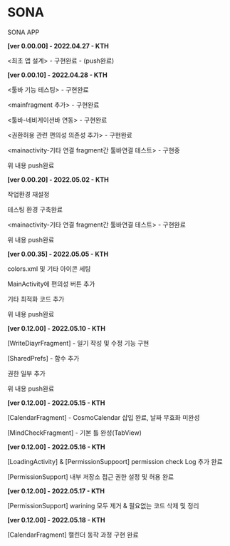 # SONA
SONA APP



**[ver 0.00.00] - 2022.04.27  - KTH**<p>
<최초 앱 설계> - 구현완료 - (push완료)<p><p><p>


**[ver 0.00.10] - 2022.04.28  - KTH**<p>
<툴바 기능 테스팅> - 구현완료<p>
<mainfragment 추가> - 구현완료<p>
<툴바-네비게이션바 연동> - 구현완료<p>
<권환허용 관련 편의성 의존성 추가> - 구현완료<p>
<mainactivity-기타 연결 fragment간 툴바연결 테스트> - 구현중<p>
위 내용 push완료<p>

**[ver 0.00.20] - 2022.05.02  - KTH**<p>
작업환경 재설정<p>
테스팅 환경 구축완료<p>
<mainactivity-기타 연결 fragment간 툴바연결 테스트> - 구현완료<p>
위 내용 push완료<p>
 
**[ver 0.00.35] - 2022.05.05 - KTH**<p>
colors.xml 및 기타 아이콘 세팅<p>
MainActivity에 편의성 버튼 추가<p>
기타 최적화 코드 추가<p>
위 내용 push완료<p>

**[ver 0.12.00] - 2022.05.10 - KTH**<p>
[WriteDiayrFragment] - 일기 작성 및 수정 기능 구현<p>
[SharedPrefs] - 함수 추가<p>
권한 일부 추가<p>
위 내용 push완료<p>

**[ver 0.12.00] - 2022.05.15 - KTH**<p>
[CalendarFragment] - CosmoCalendar 삽입 완료, 날짜 무효화 미완성<p>
[MindCheckFragment] - 기본 틀 완성(TabView)<p>

**[ver 0.12.00] - 2022.05.16 - KTH**<p>
[LoadingActivity] & [PermissionSuppoort] permission check Log 추가 완료<p>
[PermissionSupport] 내부 저장소 접근 권한 설정 및 허용 완료<p>

**[ver 0.12.00] - 2022.05.17 - KTH**<p>
[PermissionSupport] warining 모두 제거 & 필요없는 코드 삭제 및 정리<p>

 
**[ver 0.12.00] - 2022.05.18 - KTH**<p>
[CalendarFragment] 캘린더 동작 과정 구현 완료<p>

